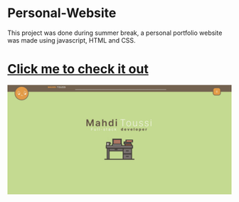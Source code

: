 # Personal-Website

This project was done during summer break, a personal portfolio website was made using javascript, HTML and CSS.

# [Click me to check it out](https://mahdi2c.github.io/Personal-Website/)


![alt text](https://github.com/Mahdi2c/Storage/blob/master/Mahdi-Website/1.jpg?raw=true)



